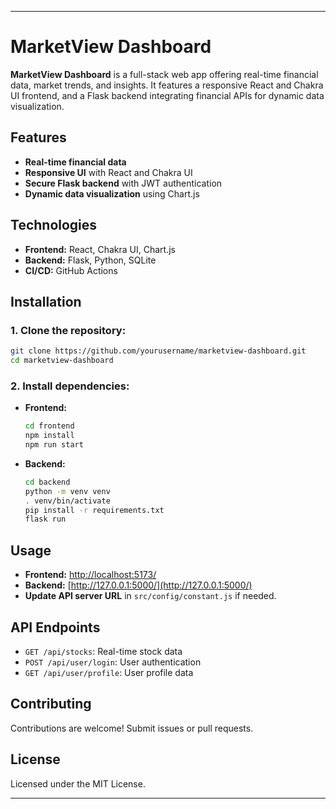 
---

# **MarketView Dashboard**

**MarketView Dashboard** is a full-stack web app offering real-time financial data, market trends, and insights. It features a responsive React and Chakra UI frontend, and a Flask backend integrating financial APIs for dynamic data visualization.

## **Features**

- **Real-time financial data**
- **Responsive UI** with React and Chakra UI
- **Secure Flask backend** with JWT authentication
- **Dynamic data visualization** using Chart.js

## **Technologies**

- **Frontend:** React, Chakra UI, Chart.js
- **Backend:** Flask, Python, SQLite
- **CI/CD:** GitHub Actions

## **Installation**

### **1. Clone the repository:**

```bash
git clone https://github.com/yourusername/marketview-dashboard.git
cd marketview-dashboard
```

### **2. Install dependencies:**

- **Frontend:**

  ```bash
  cd frontend
  npm install
  npm run start
  ```

- **Backend:**

  ```bash
  cd backend
  python -m venv venv
  . venv/bin/activate
  pip install -r requirements.txt
  flask run
  ```

## **Usage**

- **Frontend:** [http://localhost:5173/](http://localhost:5173/)
- **Backend:** [http://127.0.0.1:5000/](http://127.0.0.1:5000/)
- **Update API server URL** in `src/config/constant.js` if needed.

## **API Endpoints**

- `GET /api/stocks`: Real-time stock data
- `POST /api/user/login`: User authentication
- `GET /api/user/profile`: User profile data

## **Contributing**

Contributions are welcome! Submit issues or pull requests.

## **License**

Licensed under the MIT License.

---

